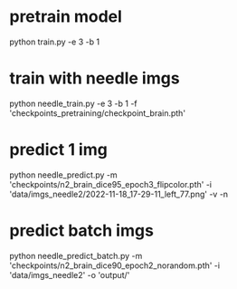 # pretrain model
python train.py -e 3 -b 1

# train with needle imgs
python needle_train.py -e 3 -b 1 -f 'checkpoints_pretraining/checkpoint_brain.pth'

# predict 1 img
python needle_predict.py -m 'checkpoints/n2_brain_dice95_epoch3_flipcolor.pth' -i 'data/imgs_needle2/2022-11-18_17-29-11_left_77.png' -v -n

# predict batch imgs
python needle_predict_batch.py -m 'checkpoints/n2_brain_dice90_epoch2_norandom.pth' -i 'data/imgs_needle2' -o 'output/'